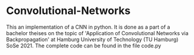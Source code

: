# Convolutional-Networks
This an implementation of a CNN in python. It is done as a part of a bachelor theises on the topic of 'Application of Convolutional Networks via Backpropagation' at Hamburg University of Technology (TU Hamburg) SoSe 2021. The complete code can be found in the file code.py
